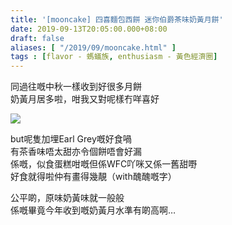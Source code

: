 ```yaml
---
title: '[mooncake] 四喜麵包西餅 迷你伯爵茶味奶黃月餅'
date: 2019-09-13T20:05:00.000+08:00
draft: false
aliases: [ "/2019/09/mooncake.html" ]
tags : [flavor - 螞蟻族, enthusiasm - 黃色經濟圈]
---
```


同過往嘅中秋一樣收到好很多月餅  
奶黃月居多啦，咁我又對呢樣冇咩喜好  

![](/images/sayheymooncakes.jpg)

but呢隻加埋Earl Grey嘅好食喎  
有茶香味唔太甜亦令個餅唔會好漏  
係嘅，似食蛋糕咁嘅但係WFC吖咪又係一舊甜嘢  
好食就得啦仲有畫得幾靚（with醜醜嘅字）  
  
公平啲，原味奶黃味就一般般  
係嘅畢竟今年收到嘅奶黃月水準有啲高啊…
